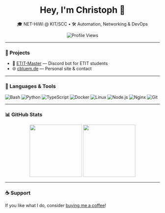 <h1 align="center">Hey, I'm Christoph 👋</h1>
<p align="center">🎓 NET-HiWi @ KIT/SCC • 🛠️ Automation, Networking & DevOps</p>

<p align="center">
  <img src="https://komarev.com/ghpvc/?username=chr1s70ph&label=Profile%20views&color=555555&style=flat" alt="Profile Views" />
</p>

---

### 🔧 Projects

- 🤖 [ETIT-Master](https://github.com/Chr1s70ph/ETIT-Master) — Discord bot for ETIT students  
- 🌐 [cbluem.de](https://cbluem.de) — Personal site & contact

---

### 🧰 Languages & Tools

![Bash](https://img.shields.io/badge/Bash-121011?style=flat&logo=gnu-bash&logoColor=white)
![Python](https://img.shields.io/badge/Python-3670A0?style=flat&logo=python&logoColor=white)
![TypeScript](https://img.shields.io/badge/TypeScript-3178C6?style=flat&logo=typescript&logoColor=white)
![Docker](https://img.shields.io/badge/Docker-2496ED?style=flat&logo=docker&logoColor=white)
![Linux](https://img.shields.io/badge/Linux-FCC624?style=flat&logo=linux&logoColor=black)
![Node.js](https://img.shields.io/badge/Node.js-339933?style=flat&logo=node.js&logoColor=white)
![Nginx](https://img.shields.io/badge/Nginx-009639?style=flat&logo=nginx&logoColor=white)
![Git](https://img.shields.io/badge/Git-F05032?style=flat&logo=git&logoColor=white)

---

### 📊 GitHub Stats

<div align="center">
  <img height="170" src="https://github-readme-stats.vercel.app/api?username=chr1s70ph&show_icons=true&theme=github_dark&hide_title=true" />
  <img height="170" src="https://github-readme-stats.vercel.app/api/top-langs/?username=chr1s70ph&layout=compact&theme=github_dark&hide_title=true" />
</div>

---

### ☕ Support

If you like what I do, consider [buying me a coffee](https://ko-fi.com/christophbluem)!
